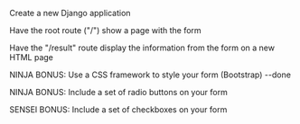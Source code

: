 Create a new Django application

Have the root route ("/") show a page with the form

Have the "/result" route display the information from the form on a new HTML page

NINJA BONUS: Use a CSS framework to style your form (Bootstrap) --done

NINJA BONUS: Include a set of radio buttons on your form

SENSEI BONUS: Include a set of checkboxes on your form